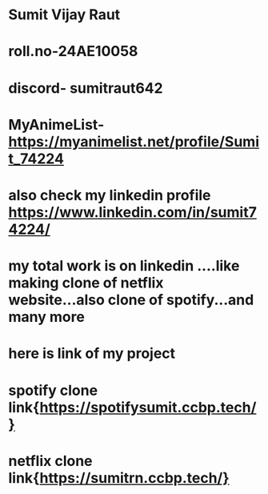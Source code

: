 # Sumit Vijay Raut
# roll.no-24AE10058
# discord- sumitraut642
# MyAnimeList- https://myanimelist.net/profile/Sumit_74224
# also check my linkedin profile https://www.linkedin.com/in/sumit74224/
# my total work is on linkedin ....like making clone of netflix website...also clone of spotify...and many more
# here is link of my project 
# spotify clone link{https://spotifysumit.ccbp.tech/}
# netflix clone link{https://sumitrn.ccbp.tech/}
